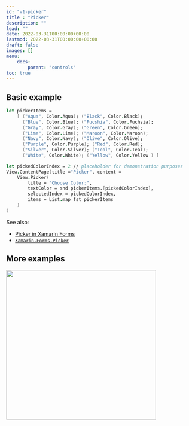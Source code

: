 ```yaml
---
id: "v1-picker"
title : "Picker"
description: ""
lead: ""
date: 2022-03-31T00:00:00+00:00
lastmod: 2022-03-31T00:00:00+00:00
draft: false
images: []
menu:
    docs:
        parent: "controls"
toc: true
---
```


## Basic example

```fs
let pickerItems =
    [ ("Aqua", Color.Aqua); ("Black", Color.Black);
      ("Blue", Color.Blue); ("Fucshia", Color.Fuchsia);
      ("Gray", Color.Gray); ("Green", Color.Green);
      ("Lime", Color.Lime); ("Maroon", Color.Maroon);
      ("Navy", Color.Navy); ("Olive", Color.Olive);
      ("Purple", Color.Purple); ("Red", Color.Red);
      ("Silver", Color.Silver); ("Teal", Color.Teal);
      ("White", Color.White); ("Yellow", Color.Yellow ) ]

let pickedColorIndex = 2 // placeholder for demonstration purposes
View.ContentPage(title ="Picker", content =
    View.Picker(
        title = "Choose Color:",
        textColor = snd pickerItems.[pickedColorIndex],
        selectedIndex = pickedColorIndex,
        items = List.map fst pickerItems
    )
)
```

See also:

* [Picker in Xamarin Forms](https://docs.microsoft.com/en-us/xamarin/xamarin-forms/user-interface/Picker)
* [`Xamarin.Forms.Picker`](https://docs.microsoft.com/en-us/dotnet/api/Xamarin.Forms.Picker)

## More examples

<img src="https://user-images.githubusercontent.com/52166903/60177361-9d737900-9810-11e9-87a2-ade4880f7222.png" width="400">

